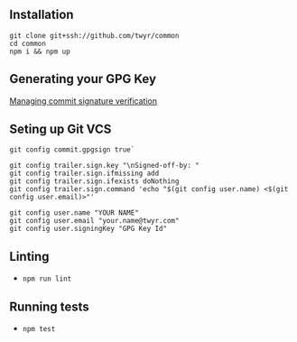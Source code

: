 ## Installation

```
git clone git+ssh://github.com/twyr/common
cd common
npm i && npm up
```

## Generating your GPG Key
[Managing commit signature verification](https://help.github.com/en/github/authenticating-to-github/managing-commit-signature-verification)

## Seting up Git VCS

```
git config commit.gpgsign true`

git config trailer.sign.key "\nSigned-off-by: "
git config trailer.sign.ifmissing add
git config trailer.sign.ifexists doNothing
git config trailer.sign.command 'echo "$(git config user.name) <$(git config user.email)>"'

git config user.name "YOUR NAME"
git config user.email "your.name@twyr.com"
git config user.signingKey "GPG Key Id"
```
## Linting
* `npm run lint`

## Running tests
* `npm test`
